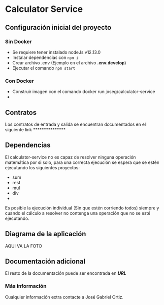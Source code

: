 # Calculator Service

## Configuración inicial del proyecto

### Sin Docker
- Se requiere tener instalado nodeJs v12.13.0
- Instalar dependencias con `npm i`
- Crear archivo .env (Ejemplo en el archivo **.env.develop**)
- Ejecutar el comando `npm start`

### Con Docker 
- Construir imagen con el comando docker run joseg/calculator-service
- 

## Contratos

Los contratos de entrada y salida se encuentran documentados en el siguiente link   ***************


## Dependencias
El calculator-service no es capaz de resolver ninguna operación matemática por si solo, para una correcta ejecución se espera que se estén ejecutando los siguientes proyectos:

- sum
- rest
- mul
- div
- 
Es posible la ejecución individual (Sin que estén corriendo todos) siempre y cuando el cálculo a resolver no contenga una operación que no se esté ejecutando.

## Diagrama de la aplicación

AQUI VA LA FOTO

## Documentación adicional

El resto de la documentación puede ser encontrada en ***URL***


### Más información
Cualquier información extra contacte a José Gabriel Ortiz.




